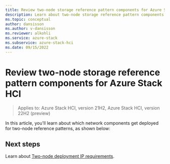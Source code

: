 ```yaml
---
title: Review two-node storage reference pattern components for Azure Stack HCI
description: Learn about two-node storage reference pattern components for Azure Stack HCI.
ms.topic: conceptual
author: dansisson
ms.author: v-dansisson
ms.reviewer: alkohli
ms.service: azure-stack
ms.subservice: azure-stack-hci
ms.date: 09/15/2022
---
```


# Review two-node storage reference pattern components for Azure Stack HCI

> Applies to: Azure Stack HCI, version 21H2, Azure Stack HCI, version 22H2 (preview)

In this article, you'll learn about which network components get deployed for two-node reference patterns, as shown below:


## Next steps

Learn about [Two-node deployment IP requirements](two-node-ip-requirements.md).